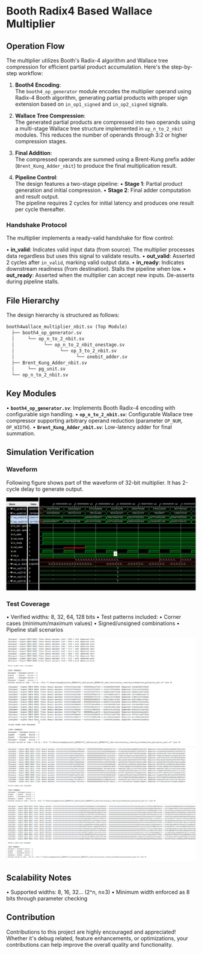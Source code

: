 # Booth Radix4 Based Wallace Multiplier
## Operation Flow
The multiplier utilizes Booth's Radix-4 algorithm and Wallace tree compression for efficient partial product accumulation. Here's the step-by-step workflow:

1. **Booth4 Encoding**:  
   The `booth4_op_generator` module encodes the multiplier operand using Radix-4 Booth algorithm, generating partial products with proper sign extension based on `in_op1_signed` and `in_op2_signed` signals.

2. **Wallace Tree Compression**:  
   The generated partial products are compressed into two operands using a multi-stage Wallace tree structure implemented in `op_n_to_2_nbit` modules. This reduces the number of operands through 3:2 or higher compression stages.

3. **Final Addition**:  
   The compressed operands are summed using a Brent-Kung prefix adder (`Brent_Kung_Adder_nbit`) to produce the final multiplication result.

4. **Pipeline Control**:  
   The design features a two-stage pipeline:
   • **Stage 1**: Partial product generation and initial compression.
   • **Stage 2**: Final adder computation and result output.  
   The pipeline requires 2 cycles for initial latency and produces one result per cycle thereafter.

### Handshake Protocol
The multiplier implements a ready-valid handshake for flow control:

• **in_valid**: Indicates valid input data (from source). The multiplier processes data regardless but uses this signal to validate results.
• **out_valid**: Asserted 2 cycles after `in_valid`, marking valid output data.
• **in_ready**: Indicates downstream readiness (from destination). Stalls the pipeline when low.
• **out_ready**: Asserted when the multiplier can accept new inputs. De-asserts during pipeline stalls.

## File Hierarchy
The design hierarchy is structured as follows:

```
booth4wallace_multiplier_nbit.sv (Top Module)
  ├── booth4_op_generator.sv
  │     └── op_n_to_2_nbit.sv
  │           └── op_n_to_2_nbit_onestage.sv
  │                 └── op_3_to_2_nbit.sv
  │                       └── onebit_adder.sv
  ├── Brent_Kung_Adder_nbit.sv
  │     └── pg_unit.sv
  └── op_n_to_2_nbit.sv
```
## Key Modules
• **`booth4_op_generator.sv`**: Implements Booth Radix-4 encoding with configurable sign handling.
• **`op_n_to_2_nbit.sv`**: Configurable Wallace tree compressor supporting arbitrary operand reduction (parameter `OP_NUM`, `OP_WIDTH`).
• **`Brent_Kung_Adder_nbit.sv`**: Low-latency adder for final summation.

## Simulation Verification
### Waveform
Following figure shows part of the waveform of 32-bit multiplier. It has 2-cycle delay to generate output.

![Timing Diagram](png/MUL_WAVE.png)

### Test Coverage
• Verified widths: 8, 32, 64, 128 bits
• Test patterns included:
  • Corner cases (minimum/maximum values)
  • Signed/unsigned combinations
  • Pipeline stall scenarios

![8-bit Test Result](png/mul_8bit.png)  
![32-bit Test Result](png/mul_32bit.png)  
![64-bit Test Result](png/mul_64bit.png)  
![128-bit Test Result](png/mul_128bit.png)  

## Scalability Notes
  • Supported widths: 8, 16, 32... (2^n, n≥3)
  • Minimum width enforced as 8 bits through parameter checking

## Contribution
Contributions to this project are highly encouraged and appreciated! Whether it's debug related, feature enhancements, or optimizations, your contributions can help improve the overall quality and functionality.